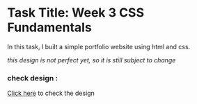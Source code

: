 # Task Title: Week 3 CSS Fundamentals
In this task, I built a simple portfolio website using html and css. 

*this design is not perfect yet, so it is still subject to change*

### check design :
[Click here](https://zuri-portfolio-task.bavolee.repl.co/) to check the design
